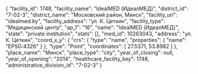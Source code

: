 {
    "facility_id": 1748,
    "facility_name": "IdealMED (ИдеалМЕД)",
    "district_id": "7-02-3",
    "district_name": "Московский район, Минск",
    "facility_url": "idealmed.by",
    "facility_address": "ул. К. Цеткин",
    "facility_type": "Медицинский центр",
    "ap_1": "16",
    "name": "IdealMED (ИдеалМЕД)",
    "state": "private institution",
    "stats": [],
    "med_id": 10263043,
    "address": "ул. К. Цеткин",
    "coord_x_y": {
        "crs": {
            "type": "name",
            "properties": {
                "name": "EPSG:4326"
            }
        },
        "type": "Point",
        "coordinates": [
            27.5371,
            53.8982
        ]
    },
    "place_name": "Минск",
    "place_type": "city",
    "year_of_closing": null,
    "year_of_opening": "2014",
    "healthcare_facility_key": 1748,
    "administrative_division_id": "7-02-3"
}